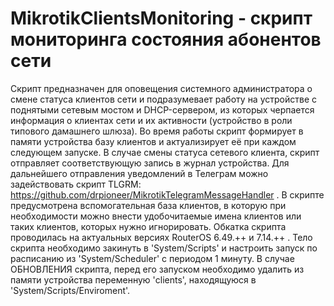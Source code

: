 # MikrotikClientsMonitoring - скрипт мониторинга состояния абонентов сети 
Скрипт предназначен для оповещения системного администратора о смене статуса клиентов сети и подразумевает работу на устройстве с поднятыми сетевым мостом и DHCP-сервером, из которых черпается информация о клиентах сети и их активности (устройство в роли типового дамашнего шлюза).
Во время работы скрипт формирует в памяти устройства базу клиентов и актуализирует её при каждом следующем запуске. В случае смены статуса сетевого клиента, скрипт отправляет соответствующую запись в журнал устройства. Для дальнейшего отправления уведомлений в Телеграм можно задействовать скрипт TLGRM: https://github.com/drpioneer/MikrotikTelegramMessageHandler .
В скрипте предусмотрена вспомогательная база клиентов, в которую при необходимости можно внести удобочитаемые имена клиентов или таких клиентов, которых нужно игнорировать.
Обкатка скрипта проводилась на актуальных версиях RouterOS 6.49.++ и 7.14.++ . Тело скрипта необходимо закинуть в 'System/Scripts' и настроить запуск по расписанию из 'System/Scheduler' с периодом 1 минуту. В случае ОБНОВЛЕНИЯ скрипта, перед его запуском необходимо удалить из памяти устройства переменную 'clients', находящуюся в 'System/Scripts/Enviroment'.
